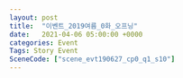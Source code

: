 ```yaml
---
layout: post
title:  "이벤트_2019여름_0화_오프닝"
date:   2021-04-06 05:00:00 +0000
categories: Event
Tags: Story Event
SceneCode: ["scene_evt190627_cp0_q1_s10"]
---
```


